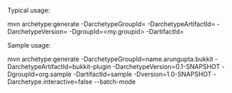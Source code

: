 Typical usage:

mvn archetype:generate -DarchetypeGroupId=<archetype-groupId> -DarchetypeArtifactId=<archetype-artifactId> -DarchetypeVersion=<archetype-version> -DgroupId=<my.groupid> -DartifactId=<my-artifactId>

Sample usage:

mvn archetype:generate -DarchetypeGroupId=name.arungupta.bukkit -DarchetypeArtifactId=bukkit-plugin -DarchetypeVersion=0.1-SNAPSHOT -DgroupId=org.sample -DartifactId=sample -Dversion=1.0-SNAPSHOT -Darchetype.interactive=false --batch-mode

